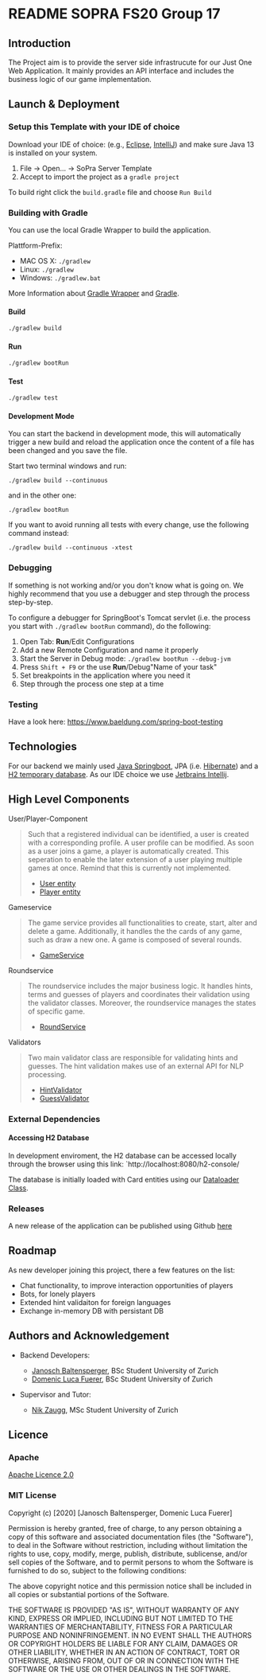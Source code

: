 # README SOPRA FS20 Group 17

## Introduction

The Project aim is to provide the server side infrastrucute for our Just One Web Application. It mainly provides an API interface
and includes the business logic of our game implementation.

## Launch & Deployment

### Setup this Template with your IDE of choice

Download your IDE of choice: (e.g., [Eclipse](http://www.eclipse.org/downloads/), [IntelliJ](https://www.jetbrains.com/idea/download/)) and make sure Java 13 is installed on your system.

1. File -> Open... -> SoPra Server Template
2. Accept to import the project as a `gradle project`

To build right click the `build.gradle` file and choose `Run Build`

### Building with Gradle

You can use the local Gradle Wrapper to build the application.

Plattform-Prefix:

-   MAC OS X: `./gradlew`
-   Linux: `./gradlew`
-   Windows: `./gradlew.bat`

More Information about [Gradle Wrapper](https://docs.gradle.org/current/userguide/gradle_wrapper.html) and [Gradle](https://gradle.org/docs/).

#### Build

```bash
./gradlew build
```

#### Run

```bash
./gradlew bootRun
```

#### Test

```bash
./gradlew test
```

#### Development Mode

You can start the backend in development mode, this will automatically trigger a new build and reload the application
once the content of a file has been changed and you save the file.

Start two terminal windows and run:

`./gradlew build --continuous`

and in the other one:

`./gradlew bootRun`

If you want to avoid running all tests with every change, use the following command instead:

`./gradlew build --continuous -xtest`

### Debugging

If something is not working and/or you don't know what is going on. We highly recommend that you use a debugger and step
through the process step-by-step.

To configure a debugger for SpringBoot's Tomcat servlet (i.e. the process you start with `./gradlew bootRun` command),
do the following:

1. Open Tab: **Run**/Edit Configurations
2. Add a new Remote Configuration and name it properly
3. Start the Server in Debug mode: `./gradlew bootRun --debug-jvm`
4. Press `Shift + F9` or the use **Run**/Debug"Name of your task"
5. Set breakpoints in the application where you need it
6. Step through the process one step at a time

### Testing
Have a look here: https://www.baeldung.com/spring-boot-testing

## Technologies

For our backend we mainly used [Java Springboot](https://spring.io/projects/spring-boot), JPA (i.e. [Hibernate](https://hibernate.org/)) and a [H2 temporary database](https://www.h2database.com/html/main.html).
As our IDE choice we use [Jetbrains Intellij](https://www.jetbrains.com/de-de/idea/).

## High Level Components

User/Player-Component
> Such that a registered individual can be identified, a user is created with a corresponding profile. A user profile can be modified. 
> As soon as a user joins
> a game, a player is automatically created. This seperation to enable the later extension of a user playing multiple games at once.
> Remind that this is currently not implemented.
>
> - [User entity](https://github.com/SOPRA-Group-17/sopra-fs-20-group17-server/blob/master/src/main/java/ch/uzh/ifi/seal/soprafs20/entity/User.java)
> - [Player entity](https://github.com/SOPRA-Group-17/sopra-fs-20-group17-server/blob/master/src/main/java/ch/uzh/ifi/seal/soprafs20/entity/Player.java)

Gameservice
> The game service provides all functionalities to create, start, alter and delete a game.
> Additionally, it handles the the cards of any game, such as draw a new one. A game is composed
of several rounds.
> - [GameService](https://github.com/SOPRA-Group-17/sopra-fs-20-group17-server/blob/master/src/main/java/ch/uzh/ifi/seal/soprafs20/service/GameService.java)

Roundservice
> The roundservice includes the major business logic. It handles hints, terms and guesses of players and coordinates
their validation using the validator classes. Moreover, the roundservice manages the states of specific game.
> - [RoundService](https://github.com/SOPRA-Group-17/sopra-fs-20-group17-server/blob/master/src/main/java/ch/uzh/ifi/seal/soprafs20/service/RoundService.java)

Validators
> Two main validator class are responsible for validating hints and guesses. The hint validation makes use of an
>external API for NLP processing.
> - [HintValidator](https://github.com/SOPRA-Group-17/sopra-fs-20-group17-server/blob/master/src/main/java/ch/uzh/ifi/seal/soprafs20/helper/HintValidator.java)
> - [GuessValidator](https://github.com/SOPRA-Group-17/sopra-fs-20-group17-server/blob/master/src/main/java/ch/uzh/ifi/seal/soprafs20/helper/GuessValidator.java)

### External Dependencies

#### Accessing H2 Database

In development enviroment, the H2 database can be accessed locally through the browser using this link:
`http://localhost:8080/h2-console/

The database is initially loaded with Card entities using our 
[Dataloader Class](https://github.com/SOPRA-Group-17/sopra-fs-20-group17-server/blob/master/src/main/java/ch/uzh/ifi/seal/soprafs20/DataLoader.java).

### Releases

A new release of the application can be published using Github [here](https://github.com/SOPRA-Group-17/sopra-fs-20-group17-server/releases)

## Roadmap

As new developer joining this project, there a few features on the list:

- Chat functionality, to improve interaction opportunities of players
- Bots, for lonely players
- Extended hint validaiton for foreign languages
- Exchange in-memory DB with persistant DB

## Authors and Acknowledgement

* Backend Developers:
    - [Janosch Baltensperger](https://github.com/janousy), BSc Student University of Zurich
    - [Domenic Luca Fuerer](https://github.com/dofuerer), BSc Student University of Zurich
    
* Supervisor and Tutor:
    - [Nik Zaugg](https://github.com/nikzaugg), MSc Student University of Zurich
    
## Licence

### Apache

[Apache Licence 2.0](https://github.com/SOPRA-Group-17/sopra-fs-20-group17-server/blob/master/LICENSE)

### MIT License

Copyright (c) [2020] [Janosch Baltensperger, Domenic Luca Fuerer]

Permission is hereby granted, free of charge, to any person obtaining a copy
of this software and associated documentation files (the "Software"), to deal
in the Software without restriction, including without limitation the rights
to use, copy, modify, merge, publish, distribute, sublicense, and/or sell
copies of the Software, and to permit persons to whom the Software is
furnished to do so, subject to the following conditions:

The above copyright notice and this permission notice shall be included in all
copies or substantial portions of the Software.

THE SOFTWARE IS PROVIDED "AS IS", WITHOUT WARRANTY OF ANY KIND, EXPRESS OR
IMPLIED, INCLUDING BUT NOT LIMITED TO THE WARRANTIES OF MERCHANTABILITY,
FITNESS FOR A PARTICULAR PURPOSE AND NONINFRINGEMENT. IN NO EVENT SHALL THE
AUTHORS OR COPYRIGHT HOLDERS BE LIABLE FOR ANY CLAIM, DAMAGES OR OTHER
LIABILITY, WHETHER IN AN ACTION OF CONTRACT, TORT OR OTHERWISE, ARISING FROM,
OUT OF OR IN CONNECTION WITH THE SOFTWARE OR THE USE OR OTHER DEALINGS IN THE
SOFTWARE.
